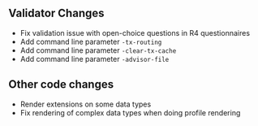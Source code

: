 ## Validator Changes

* Fix validation issue with open-choice questions in R4 questionnaires
* Add command line parameter ```-tx-routing```
* Add command line parameter ```-clear-tx-cache```
* Add command line parameter ```-advisor-file``` 


## Other code changes

* Render extensions on some data types
* Fix rendering of complex data types when doing profile rendering
